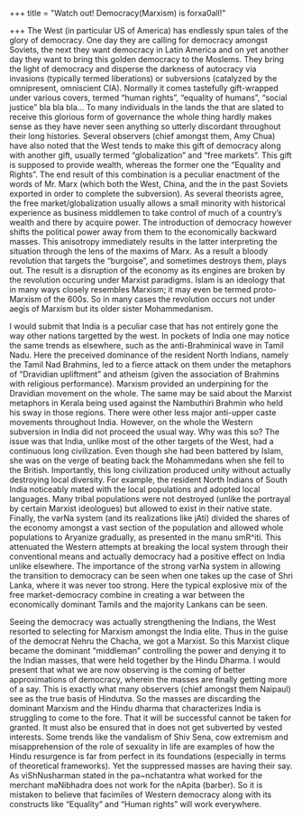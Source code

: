 +++
title = "Watch out! Democracy(Marxism) is forxa0all!"

+++
The West (in particular US of America) has endlessly spun tales of the
glory of democracy. One day they are calling for democracy amongst
Soviets, the next they want democracy in Latin America and on yet
another day they want to bring this golden democracy to the Moslems.
They bring the light of democracy and disperse the darkness of autocracy
via invasions (typically termed liberations) or subversions (catalyzed
by the omnipresent, omniscient CIA). Normally it comes tastefully
gift-wrapped under various covers, termed “human rights”, “equality of
humans”, “social justice” bla bla bla… To many individuals in the lands
the that are slated to receive this glorious form of governance the
whole thing hardly makes sense as they have never seen anything so
utterly discordant throughout their long histories. Several observers
(chief amongst them, Amy Chua) have also noted that the West tends to
make this gift of democracy along with another gift, usually termed
“globalization” and “free markets”. This gift is supposed to provide
wealth, whereas the former one the “Equality and Rights”. The end result
of this combination is a peculiar enactment of the words of Mr. Marx
(which both the West, China, and the in the past Soviets exported in
order to complete the subversion). As several theorists agree, the free
market/globalization usually allows a small minority with historical
experience as business middlemen to take control of much of a country’s
wealth and there by acquire power. The introduction of democracy however
shifts the political power away from them to the economically backward
masses. This anisotropy immediately results in the latter interpreting
the situation through the lens of the maxims of Marx. As a result a
bloody revolution that targets the “burgoise”, and sometimes destroys
them, plays out. The result is a disruption of the economy as its
engines are broken by the revolution occuring under Marxist paradigms.
Islam is an ideology that in many ways closely resembles Marxism; it may
even be termed proto-Marxism of the 600s. So in many cases the
revolution occurs not under aegis of Marxism but its older sister
Mohammedanism.

I would submit that India is a peculiar case that has not entirely gone
the way other nations targetted by the west. In pockets of India one may
notice the same trends as elsewhere, such as the anti-Brahminical wave
in Tamil Nadu. Here the preceived dominance of the resident North
Indians, namely the Tamil Nad Brahmins, led to a fierce attack on them
under the metaphors of “Dravidian upliftment” and atheism (given the
association of Brahmins with religious performance). Marxism provided an
underpining for the Dravidian movement on the whole. The same may be
said about the Marxist metaphors in Kerala being used against the
Nambuthiri Brahmin who held his sway in those regions. There were other
less major anti-upper caste movements throughout India. However, on the
whole the Western subversion in India did not proceed the usual way. Why
was this so? The issue was that India, unlike most of the other targets
of the West, had a continuous long civilization. Even though she had
been battered by Islam, she was on the verge of beating back the
Mohammedans when she fell to the British. Importantly, this long
civilization produced unity without actually destroying local diversity.
For example, the resident North Indians of South India noticeably mated
with the local populations and adopted local languages. Many tribal
populations were not destroyed (unlike the portrayal by certain Marxist
ideologues) but allowed to exist in their native state. Finally, the
varNa system (and its realizations like jAti) divided the shares of the
economy amongst a vast section of the population and allowed whole
populations to Aryanize gradually, as presented in the manu smR^iti.
This attenuated the Western attempts at breaking the local system
through their conventional means and actually democracy had a positive
effect on India unlike elsewhere. The importance of the strong varNa
system in allowing the transition to democracy can be seen when one
takes up the case of Shri Lanka, where it was never too strong. Here the
typical explosive mix of the free market-democracy combine in creating a
war between the economically dominant Tamils and the majority Lankans
can be seen.

Seeing the democracy was actually strengthening the Indians, the West
resorted to selecting for Marxism amongst the India elite. Thus in the
guise of the democrat Nehru the Chacha, we got a Marxist. So this
Marxist clique became the dominant “middleman” controlling the power and
denying it to the Indian masses, that were held together by the Hindu
Dharma. I would present that what we are now observing is the coming of
better approximations of democracy, wherein the masses are finally
getting more of a say. This is exactly what many observers (chief
amongst them Naipaul) see as the true basis of Hindutva. So the masses
are discarding the dominant Marxism and the Hindu dharma that
characterizes India is struggling to come to the fore. That it will be
successful cannot be taken for granted. It must also be ensured that in
does not get subverted by vested interests. Some trends like the
vandalism of Shiv Sena, cow extremism and misapprehension of the role of
sexuality in life are examples of how the Hindu resurgence is far from
perfect in its foundations (especially in terms of theoretical
frameworks). Yet the suppressed masses are having their say. As
viShNusharman stated in the pa\~nchatantra what worked for the merchant
maNibhadra does not work for the nApita (barber). So it is mistaken to
believe that facimiles of Western democracy along with its constructs
like “Equality” and “Human rights” will work everywhere.
